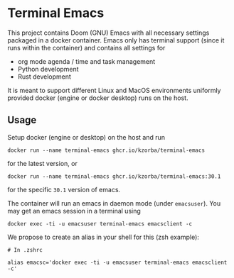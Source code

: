 # Terminal Emacs

This project contains Doom (GNU) Emacs with all necessary settings packaged in a docker container. Emacs only has terminal support (since it runs within the container) and contains all settings for

- org mode agenda / time and task management
- Python development
- Rust development

It is meant to support different Linux and MacOS environments uniformly provided docker (engine or docker desktop) runs on the host.

## Usage

Setup docker (engine or desktop) on the host and run

``` shell
docker run --name terminal-emacs ghcr.io/kzorba/terminal-emacs
```

for the latest version, or

``` shell
docker run --name terminal-emacs ghcr.io/kzorba/terminal-emacs:30.1
```

for the specific `30.1` version of emacs.

The container will run an emacs in daemon mode (under `emacsuser`). You may get an emacs session in a terminal using

``` shell
docker exec -ti -u emacsuser terminal-emacs emacsclient -c
```

We propose to create an alias in your shell for this (zsh example):

``` shell
# In .zshrc

alias emacsc='docker exec -ti -u emacsuser terminal-emacs emacsclient -c'
```
